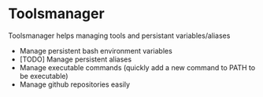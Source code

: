 # Toolsmanager

Toolsmanager helps managing tools and persistant variables/aliases

- Manage persistent bash environment variables
- [TODO] Manage persistent aliases
- Manage executable commands (quickly add a new command to PATH to be executable)
- Manage github repositories easily

